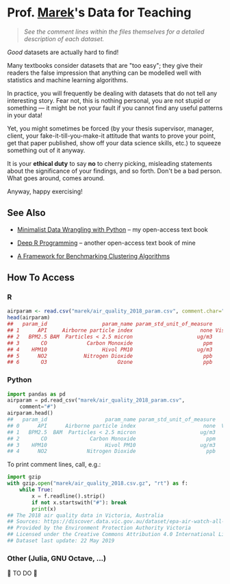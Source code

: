 # Prof. [Marek](https://www.gagolewski.com)'s Data for Teaching

> *See the comment lines within the files themselves for
> a detailed description of each dataset.*

*Good* datasets are actually hard to find!

Many textbooks consider datasets that are "too easy";
they give their readers the false impression that anything can be modelled
well with statistics and machine learning algorithms.

In practice, you will frequently be dealing with datasets that do not
tell any interesting story. Fear not, this is nothing personal,
you are not stupid or something — it might be not your fault
if you cannot find any useful patterns in your data!

Yet, you might sometimes be forced (by your thesis supervisor, manager, client,
your fake-it-till-you-make-it attitude that wants to prove your point, get
that paper published, show off your data science skills, etc.)
to squeeze something out of it anyway.

It is your **ethical duty** to say **no** to cherry picking,
misleading statements about the significance of your findings,
and so forth. Don't be a bad person.
What goes around, comes around.

Anyway, happy exercising!


## See Also

* [Minimalist Data Wrangling with Python](https://datawranglingpy.gagolewski.com) – my open-access text book

* [Deep R Programming](https://deepr.gagolewski.com) – another open-access text book of mine

* [A Framework for Benchmarking Clustering Algorithms](https://clustering-benchmarks.gagolewski.com/)


## How To Access

### R

```r
airparam <- read.csv("marek/air_quality_2018_param.csv", comment.char="#")
head(airparam)
##   param_id                  param_name param_std_unit_of_measure     param_short_name
## 1      API     Airborne particle index                      none Visibility Reduction
## 2   BPM2.5 BAM  Particles < 2.5 micron                     ug/m3                PM2.5
## 3       CO             Carbon Monoxide                       ppm                   CO
## 4    HPM10                  Hivol PM10                     ug/m3
## 5      NO2            Nitrogen Dioxide                       ppb                  NO2
## 6       O3                       Ozone                       ppb                   O3
```


### Python

```python
import pandas as pd
airparam = pd.read_csv("marek/air_quality_2018_param.csv",
    comment="#")
airparam.head()
##   param_id                   param_name param_std_unit_of_measure      param_short_name
## 0      API      Airborne particle index                      none  Visibility Reduction
## 1   BPM2.5  BAM  Particles < 2.5 micron                     ug/m3                 PM2.5
## 2       CO              Carbon Monoxide                       ppm                    CO
## 3    HPM10                   Hivol PM10                     ug/m3                   NaN
## 4      NO2             Nitrogen Dioxide                       ppb                   NO2
```

To print comment lines, call, e.g.:

```python
import gzip
with gzip.open("marek/air_quality_2018.csv.gz", "rt") as f:
    while True:
        x = f.readline().strip()
        if not x.startswith("#"): break
        print(x)
## The 2018 air quality data in Victoria, Australia
## Sources: https://discover.data.vic.gov.au/dataset/epa-air-watch-all-sites-air-quality-hourly-averages-yearly
## Provided by the Environment Protection Authority Victoria
## Licensed under the Creative Commons Attribution 4.0 International License
## Dataset last update: 22 May 2019
```


### Other (Julia, GNU Octave, ...)

🚧 TO DO 🚧
